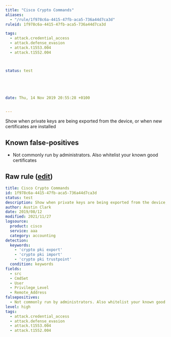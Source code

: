 ```yaml
---
title: "Cisco Crypto Commands"
aliases:
  - "/rule/1f978c6a-4415-47fb-aca5-736a44d7ca3d"
ruleid: 1f978c6a-4415-47fb-aca5-736a44d7ca3d

tags:
  - attack.credential_access
  - attack.defense_evasion
  - attack.t1553.004
  - attack.t1552.004



status: test





date: Thu, 14 Nov 2019 20:55:28 +0100


---
```


Show when private keys are being exported from the device, or when new certificates are installed

<!--more-->


## Known false-positives

* Not commonly run by administrators. Also whitelist your known good certificates




## Raw rule ([edit](https://github.com/SigmaHQ/sigma/edit/master/rules/network/cisco/aaa/cisco_cli_crypto_actions.yml))
```yaml
title: Cisco Crypto Commands
id: 1f978c6a-4415-47fb-aca5-736a44d7ca3d
status: test
description: Show when private keys are being exported from the device, or when new certificates are installed
author: Austin Clark
date: 2019/08/12
modified: 2021/11/27
logsource:
  product: cisco
  service: aaa
  category: accounting
detection:
  keywords:
    - 'crypto pki export'
    - 'crypto pki import'
    - 'crypto pki trustpoint'
  condition: keywords
fields:
  - src
  - CmdSet
  - User
  - Privilege_Level
  - Remote_Address
falsepositives:
  - Not commonly run by administrators. Also whitelist your known good certificates
level: high
tags:
  - attack.credential_access
  - attack.defense_evasion
  - attack.t1553.004
  - attack.t1552.004

```
